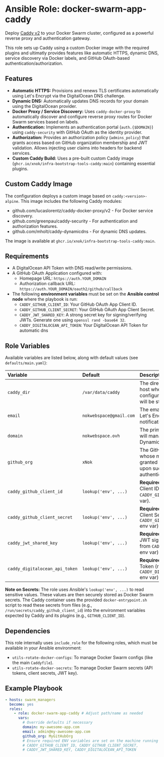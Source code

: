 # Ansible Role: docker-swarm-app-caddy

Deploy [Caddy v2](https://caddyserver.com/) to your Docker Swarm cluster, configured as a powerful reverse proxy and authentication gateway.

This role sets up Caddy using a custom Docker image with the required plugins and ultimatly provides features like automatic HTTPS, dynamic DNS, service discovery via Docker labels, and GitHub OAuth-based authentication/authorization.

## Features

*   **Automatic HTTPS:** Provisions and renews TLS certificates automatically using Let's Encrypt via the DigitalOcean DNS challenge.
*   **Dynamic DNS:** Automatically updates DNS records for your domain using the DigitalOcean provider.
*   **Docker Proxy / Service Discovery:** Uses `caddy-docker-proxy` to automatically discover and configure reverse proxy routes for Docker Swarm services based on labels.
*   **Authentication:** Implements an authentication portal (`auth.{$DOMAIN}`) using `caddy-security` with GitHub OAuth as the identity provider.
*   **Authorization:** Provides an authorization policy (`admins_policy`) that grants access based on GitHub organization membership and JWT validation. Allows injecting user claims into headers for backend services.
*   **Custom Caddy Build:** Uses a pre-built custom Caddy image (`ghcr.io/xnok/infra-bootstrap-tools-caddy:main`) containing essential plugins.

## Custom Caddy Image

The configuration deploys a custom image based on `caddy:<version>-alpine`. This image includes the following Caddy modules:

*   github.com/lucaslorentz/caddy-docker-proxy/v2 - For Docker service discovery.
*   github.com/greenpau/caddy-security - For authentication and authorization features.
*   github.com/mholt/caddy-dynamicdns - For dynamic DNS updates.

The image is available at `ghcr.io/xnok/infra-bootstrap-tools-caddy:main`.

## Requirements

*   A DigitalOcean API Token with DNS read/write permissions.
*   A GitHub OAuth Application configured with:
    *   Homepage URL: `https://auth.YOUR_DOMAIN`
    *   Authorization callback URL: `https://auth.YOUR_DOMAIN/oauth2/github/callback`
*   The following **environment variables** must be set on the **Ansible control node** where the playbook is run:
    *   `CADDY_GITHUB_CLIENT_ID`: Your GitHub OAuth App Client ID.
    *   `CADDY_GITHUB_CLIENT_SECRET`: Your GitHub OAuth App Client Secret.
    *   `CADDY_JWT_SHARED_KEY`: A strong secret key for signing/verifying JWTs. Generate one using `openssl rand -base64 32`.
    *   `CADDY_DIGITALOCEAN_API_TOKEN`: Your DigitalOcean API Token for automatic dns

## Role Variables

Available variables are listed below, along with default values (see `defaults/main.yaml`):

| Variable                       | Default                     | Description                                                                                                |
| :----------------------------- | :-------------------------- | :--------------------------------------------------------------------------------------------------------- |
| `caddy_dir`                    | `/var/data/caddy`           | The directory on the target host where Caddy configuration and stack files will be stored.                 |
| `email`                        | `nokwebspace@gmail.com`     | The email address used for Let's Encrypt registration and notifications.                                   |
| `domain`                       | `nokwebspace.ovh`           | The primary domain Caddy will manage (for HTTPS, Dynamic DNS, Auth Portal).                                |
| `github_org`                   | `xNok`                      | The GitHub organization whose members will be granted the `authp/admin` role upon successful authentication. |
| `caddy_github_client_id`     | `lookup('env', ...)`        | **Required.** GitHub OAuth Client ID (read from `CADDY_GITHUB_CLIENT_ID` env var).                          |
| `caddy_github_client_secret` | `lookup('env', ...)`        | **Required.** GitHub OAuth Client Secret (read from `CADDY_GITHUB_CLIENT_SECRET` env var).                   |
| `caddy_jwt_shared_key`       | `lookup('env', ...)`        | **Required.** Shared secret for JWT signing/verification (read from `CADDY_JWT_SHARED_KEY` env var).         |
| `caddy_digitalocean_api_token` | `lookup('env', ...)`        | **Required.** DigitalOcean API Token (read from `CADDY_DIGITALOCEAN_API_TOKEN` env var).                   |

**Note on Secrets:** The role uses Ansible's `lookup('env', ...)` to read sensitive values. These values are then securely stored as Docker Swarm secrets. The Caddy container uses the provided `docker-entrypoint.sh` script to read these secrets from files (e.g., `/run/secrets/caddy_github_client_id`) into the environment variables expected by Caddy and its plugins (e.g., `GITHUB_CLIENT_ID`).

## Dependencies

This role internally uses `include_role` for the following roles, which must be available in your Ansible environment:

*   `utils-rotate-docker-configs`: To manage Docker Swarm configs (like the main `Caddyfile`).
*   `utils-rotate-docker-secrets`: To manage Docker Swarm secrets (API tokens, client secrets, JWT key).

## Example Playbook

```yaml
- hosts: swarm_managers
  become: yes
  roles:
    - role: docker-swarm-app-caddy # Adjust path/name as needed
      vars:
        # Override defaults if necessary
        domain: my-awesome-app.com
        email: admin@my-awesome-app.com
        github_org: MyGitHubOrg
        # Ensure required ENV variables are set on the machine running this playbook:
        # CADDY_GITHUB_CLIENT_ID, CADDY_GITHUB_CLIENT_SECRET,
        # CADDY_JWT_SHARED_KEY, CADDY_DIGITALOCEAN_API_TOKEN
